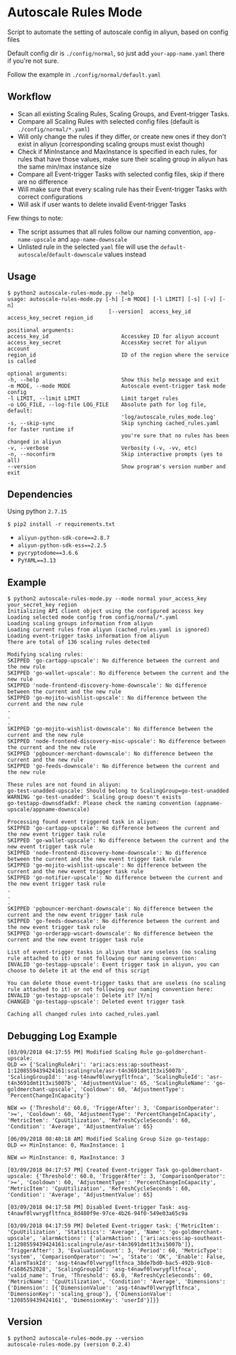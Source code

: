 # Autoscale Rules Mode

Script to automate the setting of autoscale config in aliyun, based on config files

Default config dir is `./config/normal`, so just add `your-app-name.yaml` there if you're not sure.

Follow the example in `./config/normal/default.yaml`

## Workflow

- Scan all existing Scaling Rules, Scaling Groups, and Event-trigger Tasks.
- Compare all Scaling Rules with selected config files (default is `./config/normal/*.yaml`)
- Will only change the rules if they differ, or create new ones if they don't exist in aliyun (corresponding scaling groups must exist though)
- Check if MinInstance and MaxInstance is specified in each rules, for rules that have those values, make sure their scaling group in aliyun has the same min/max instance size
- Compare all Event-trigger Tasks with selected config files, skip if there are no difference
- Will make sure that every scaling rule has their Event-trigger Tasks with correct configurations
- Will ask if user wants to delete invalid Event-trigger Tasks

Few things to note:
- The script assumes that all rules follow our naming convention, `app-name-upscale` and `app-name-downscale`
- Unlisted rule in the selected `yaml` file will use the `default-autoscale`/`default-downscale` values instead

## Usage

```
$ python2 autoscale-rules-mode.py --help
usage: autoscale-rules-mode.py [-h] [-m MODE] [-l LIMIT] [-s] [-v] [-n]
                                [--version]  access_key_id access_key_secret region_id

positional arguments:
access_key_id                       Accesskey ID for aliyun account
access_key_secret                   AccessKey secret for aliyun account
region_id                           ID of the region where the service is called

optional arguments:
-h, --help                          Show this help message and exit
-m MODE, --mode MODE                Autoscale event-trigger task mode config
-l LIMIT, --limit LIMIT             Limit target rules
-o LOG_FILE, --log-file LOG_FILE    Absolute path for log file, default:
                                    'log/autoscale_rules_mode.log'
-s, --skip-sync                     Skip synching cached_rules.yaml for faster runtime if
                                    you're sure that no rules has been changed in aliyun
-v, --verbose                       Verbosity (-v, -vv, etc)
-n, --noconfirm                     Skip interactive prompts (yes to all)
--version                           Show program's version number and exit
```

## Dependencies

Using python `2.7.15`

`$ pip2 install -r requirements.txt`
- `aliyun-python-sdk-core==2.8.7`
- `aliyun-python-sdk-ess==2.2.5`
- `pycryptodome==3.6.6`
- `PyYAML==3.13`

## Example

```
$ python2 autoscale-rules-mode.py --mode normal your_access_key your_secret_key region
Initializing API client object using the configured access key
Loading selected mode config from config/normal/*.yaml
Loading scaling groups information from aliyun
Loading current rules from aliyun (cached_rules.yaml is ignored)
Loading event-trigger tasks information from aliyun
There are total of 136 scaling rules detected

Modifying scaling rules:
SKIPPED 'go-cartapp-upscale': No difference between the current and the new rule
SKIPPED 'go-wallet-upscale': No difference between the current and the new rule
SKIPPED 'node-frontend-discovery-home-downscale': No difference between the current and the new rule
SKIPPED 'go-mojito-wishlist-upscale': No difference between the current and the new rule
.
.
.
SKIPPED 'go-mojito-wishlist-downscale': No difference between the current and the new rule
SKIPPED 'node-frontend-discovery-misc-upscale': No difference between the current and the new rule
SKIPPED 'pgbouncer-merchant-downscale': No difference between the current and the new rule
SKIPPED 'go-feeds-downscale': No difference between the current and the new rule

These rules are not found in aliyun:
go-test-unadded-upscale: Should belong to ScalingGroup=go-test-unadded
WARNING 'go-test-unadded': Scaling group doesn't exists
go-testapp-downsdfadkf: Please check the naming convention (appname-upscale/appname-downscale)

Processing found event triggered task in aliyun:
SKIPPED 'go-cartapp-upscale': No difference between the current and the new event trigger task rule
SKIPPED 'go-wallet-upscale': No difference between the current and the new event trigger task rule
SKIPPED 'node-frontend-discovery-home-downscale': No difference between the current and the new event trigger task rule
SKIPPED 'go-mojito-wishlist-upscale': No difference between the current and the new event trigger task rule
SKIPPED 'go-notifier-upscale': No difference between the current and the new event trigger task rule
.
.
.
SKIPPED 'pgbouncer-merchant-downscale': No difference between the current and the new event trigger task rule
SKIPPED 'go-feeds-downscale': No difference between the current and the new event trigger task rule
SKIPPED 'go-orderapp-wscart-downscale': No difference between the current and the new event trigger task rule

List of event-trigger tasks in aliyun that are useless (no scaling rule attached to it) or not following our naming convention:
INVALID 'go-testapp-upscale': Event trigger task in aliyun, you can choose to delete it at the end of this script

You can delete those event-trigger tasks that are useless (no scaling rule attached to it) or not following our naming convention here:
INVALID 'go-testapp-upscale': Delete it? [Y/n]
CHANGED 'go-testapp-upscale': Deleted event trigger task

Caching all changed rules into cached_rules.yaml
```

## Debugging Log Example

```
[03/09/2018 04:17:55 PM] Modified Scaling Rule go-goldmerchant-upscale:
OLD => {'ScalingRuleAri': 'ari:acs:ess:ap-southeast-1:1208559439424161:scalingrule/asr-t4n3691dmt1t3xi5007b', 'ScalingGroupId': 'asg-t4nawf0lvwrygfltfnca', 'ScalingRuleId': 'asr-t4n3691dmt1t3xi5007b', 'AdjustmentValue': 65, 'ScalingRuleName': 'go-goldmerchant-upscale', 'Cooldown': 60, 'AdjustmentType': 'PercentChangeInCapacity'}

NEW => {'Threshold': 60.0, 'TriggerAfter': 3, 'ComparisonOperator': '>=', 'Cooldown': 60, 'AdjustmentType': 'PercentChangeInCapacity', 'MetricItem': 'CpuUtilization', 'RefreshCycleSeconds': 60, 'Condition': 'Average', 'AdjustmentValue': 65}

[06/09/2018 08:40:18 AM] Modified Scaling Group Size go-testapp:
OLD => MinInstance: 0, MaxInstance: 1

NEW => MinInstance: 0, MaxInstance: 3

[03/09/2018 04:17:57 PM] Created Event-trigger Task go-goldmerchant-upscale: {'Threshold': 60.0, 'TriggerAfter': 3, 'ComparisonOperator': '>=', 'Cooldown': 60, 'AdjustmentType': 'PercentChangeInCapacity', 'MetricItem': 'CpuUtilization', 'RefreshCycleSeconds': 60, 'Condition': 'Average', 'AdjustmentValue': 65}

[03/09/2018 04:17:58 PM] Disabled Event-trigger Task: asg-t4nawf0lvwrygfltfnca_8d480f9e-97ce-4b26-94f0-549e03a65c9a

[03/09/2018 04:17:59 PM] Deleted Event-trigger task: {'MetricItem': 'CpuUtilization', 'Statistics': 'Average', 'Name': 'go-goldmerchant-upscale', 'alarmActions': {'alarmAction': ['ari:acs:ess:ap-southeast-1:1208559439424161:scalingrule/asr-t4n3691dmt1t3xi5007b']}, 'TriggerAfter': 3, 'EvaluationCount': 3, 'Period': 60, 'MetricType': 'system', 'ComparisonOperator': '>=', 'State': 'OK', 'Enable': False, 'AlarmTaskId': 'asg-t4nawf0lvwrygfltfnca_38de7bd0-bac5-492b-91c0-fc1686252028', 'ScalingGroupId': 'asg-t4nawf0lvwrygfltfnca', 'valid_name': True, 'Threshold': 65.0, 'RefreshCycleSeconds': 60, 'MetricName': 'CpuUtilization', 'Condition': 'Average', 'Dimensions': {'Dimension': [{'DimensionValue': 'asg-t4nawf0lvwrygfltfnca', 'DimensionKey': 'scaling_group'}, {'DimensionValue': '1208559439424161', 'DimensionKey': 'userId'}]}}
```

## Version

```
$ python2 autoscale-rules-mode.py --version
autoscale-rules-mode.py (version 0.2.4)
```